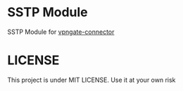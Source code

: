 # SSTP Module

SSTP Module for [vpngate-connector](https://github.com/hoang-rio/vpngate-connector)

# LICENSE

This project is under MIT LICENSE. Use it at your own risk